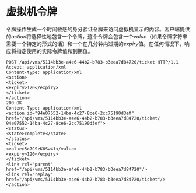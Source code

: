 # 虚拟机令牌

令牌操作生成一个时间敏感的身分验证令牌来访问虚拟机显示的内容。客户端提供的*action*将选择性地包含一个令牌，这个令牌会包含一个*value*（如果令牌字符串需要一个特定的形式的话）和一个在几分钟内过期的*expiry*值。在任何情况下，响应将指定使用的实际令牌值和到期值。

                
    POST /api/vms/5114bb3e-a4e6-44b2-b783-b3eea7d84720/ticket HTTP/1.1
    Accept: application/xml
    Content-type: application/xml
    <action>
    <ticket>
    <expiry>120</expiry>
    </ticket>
    </action>
    200 OK
    Content-Type: application/xml
    <action id="94e07552-14ba-4c27-8ce6-2cc75190d3ef"
    href="/api/vms/5114bb3e-a4e6-44b2-b783-b3eea7d84720/ticket/
    94e07552-14ba-4c27-8ce6-2cc75190d3ef">
    <status>
    <state>complete</state>
    </status>
    <ticket>
    <value>5c7CSzK8Sw41</value>
    <expiry>120</expiry>
    </ticket>
    <link rel="parent"
    href="/api/vms/5114bb3e-a4e6-44b2-b783-b3eea7d84720"/>
    <link rel="replay"
    href="/api/vms/5114bb3e-a4e6-44b2-b783-b3eea7d84720/ticket"/>
    </action>
                
              
